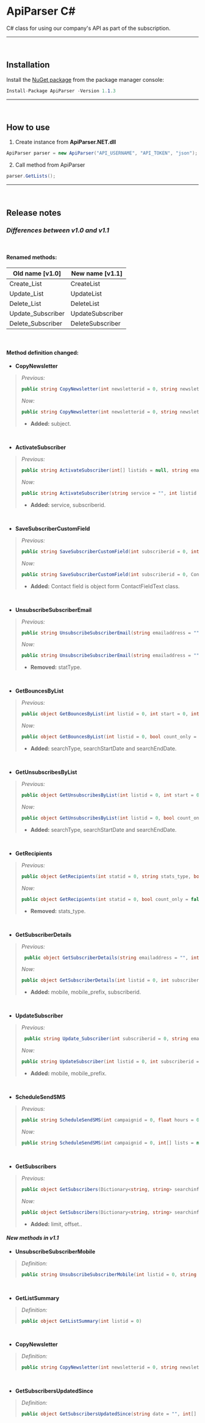 # ApiParser C#
C# class for using our company's API as part of the subscription.
<hr><br/>

## Installation
Install the [NuGet package](https://www.nuget.org/packages/ApiParser) from the package manager console:
```c#
Install-Package ApiParser -Version 1.1.3
```
<hr><br />

## How to use
1. Create instance from **ApiParser.NET.dll**
```csharp
ApiParser parser = new ApiParser("API_USERNAME", "API_TOKEN", "json");
```
2. Call method from ApiParser
```csharp
parser.GetLists();
```
<hr><br />

## Release notes
### _Differences between **v1.0** and **v1.1**_ 
<br/>

#### Renamed methods:
| Old name [v1.0] | New name [v1.1]|
| ------ | ------ |
| Create_List | CreateList |
| Update_List | UpdateList |
| Delete_List | DeleteList |
| Update_Subscriber | UpdateSubscriber |
| Delete_Subscriber | DeleteSubscriber |

<br/>

#### Method definition changed:

* **CopyNewsletter**
>  *Previous:*
> ```csharp
> public string CopyNewsletter(int newsletterid = 0, string newsletterName = "")
>```
>
>  *Now:*
> ```csharp
> public string CopyNewsletter(int newsletterid = 0, string newsletterName = "", string subject = "")
>```
> * **Added:** subject.
<br />

* **ActivateSubscriber**
>  *Previous:*
> ```csharp
> public string ActivateSubscriber(int[] listids = null, string emailaddress = "", string mobile = "", string mobile_prefix = "")
>```
>
>  *Now:*
> ```csharp
> public string ActivateSubscriber(string service = "", int listid = 0, string emailaddress = "", string mobile = "", string mobile_prefix = "", int subsbcriberid = 0)
>```
> * **Added:** service, subscriberid.
<br />

* **SaveSubscriberCustomField**
>  *Previous:*
> ```csharp
> public string SaveSubscriberCustomField(int subscriberid = 0, int fieldid = 0, string value = "", bool skipEmptyData = false)
>```
>
>  *Now:*
> ```csharp
> public string SaveSubscriberCustomField(int subscriberid = 0, ContactFieldText contactFields = null, bool skipEmptyData = false)
>```
> * **Added:** Contact field is object form ContactFieldText class.
<br />

* **UnsubscribeSubscriberEmail**
>  *Previous:*
> ```csharp
> public string UnsubscribeSubscriberEmail(string emailaddress = "", int listid = 0, int subscriberid = 0, bool skipcheck = false, string statType = "", int statid = 0)
>```
>
>  *Now:*
> ```csharp
> public string UnsubscribeSubscriberEmail(string emailaddress = "", int listid = 0, int subscriberid = 0, bool skipcheck = false, int statid = 0)
>```
> * **Removed:** statType.
<br />

* **GetBouncesByList**
>  *Previous:*
> ```csharp
> public object GetBouncesByList(int listid = 0, int start = 0, int perpage = 0, string bounce_type = "", string calendar_restrictions = "", bool count_only = false)
>```
>
>  *Now:*
> ```csharp
> public object GetBouncesByList(int listid = 0, bool count_only = false, string bounce_type = "", string searchType ="", string searchStartDate = "", string searchEndDate = "")
>```
> * **Added:** searchType, searchStartDate and searchEndDate.
<br />

* **GetUnsubscribesByList**
>  *Previous:*
> ```csharp
> public object GetUnsubscribesByList(int listid = 0, int start = 0, int perpage = 0, string calendar_restrictions = "", bool count_only = false)
>```
>
>  *Now:*
> ```csharp
> public object GetUnsubscribesByList(int listid = 0, bool count_only = false, string searchType = "", string searchStartDate = "", string searchEndDate = "")
>```
> * **Added:** searchType, searchStartDate and searchEndDate.
<br />


* **GetRecipients**
>  *Previous:*
> ```csharp
> public object GetRecipients(int statid = 0, string stats_type, bool count_only = false)
>```
>
>  *Now:*
> ```csharp
> public object GetRecipients(int statid = 0, bool count_only = false)
>```
> * **Removed:** stats_type.
<br />


* **GetSubscriberDetails**
>  *Previous:*
> ```csharp
>  public object GetSubscriberDetails(string emailaddress = "", int listid = 0)
>```
>
>  *Now:*
> ```csharp
> public object GetSubscriberDetails(int listid = 0, int subscriberid = 0, string emailaddress = "", string mobile = "", string mobile_prefix = "")
>```
> * **Added:** mobile, mobile_prefix, subscriberid.
<br />

* **UpdateSubscriber**
>  *Previous:*
> ```csharp
>  public string Update_Subscriber(int subscriberid = 0, string emailaddress = "", int listid = 0, List<ContactFieldText> contactFields = null)
>```
>
>  *Now:*
> ```csharp
> public string UpdateSubscriber(int listid = 0, int subscriberid = 0, string emailaddress = "", string mobile = "", string mobilePrefix = "", List<ContactFieldText> contactFields = null)
>```
> * **Added:** mobile, mobile_prefix.
<br />

* **ScheduleSendSMS**
>  *Previous:*
> ```csharp
> public string ScheduleSendSMS(int campaignid = 0, float hours = 0, int[] lists = null)
>```
>
>  *Now:*
> ```csharp
> public string ScheduleSendSMS(int campaignid = 0, int[] lists = null, float hours = 0)
>```
<br />

* **GetSubscribers**
>  *Previous:*
> ```csharp
> public object GetSubscribers(Dictionary<string, string> searchinfo = null, bool countonly = false)
> 
>```
>
>  *Now:*
> ```csharp
> public object GetSubscribers(Dictionary<string, string> searchinfo = null, bool countonly = false, int limit = 1000, int offset = 0)
> 
>```
> * **Added:** limit, offset..

#### _New methods in **v1.1**_ 

* **UnsubscribeSubscriberMobile**
>  *Definition:*
> ```csharp
> public string UnsubscribeSubscriberMobile(int listid = 0, string mobile = "", string mobilePrefix = "", int subscriberid = 0, bool skipcheck = false, int statid = 0);
>```

<br />

* **GetListSummary**
>  *Definition:*
> ```csharp
> public object GetListSummary(int listid = 0)
>```

<br />

* **CopyNewsletter**
>  *Definition:*
> ```csharp
> public string CopyNewsletter(int newsletterid = 0, string newsletterName = "")
>```

<br />

* **GetSubscribersUpdatedSince**
>  *Definition:*
> ```csharp
> public object GetSubscribersUpdatedSince(string date = "", int[] lists = null, int limit = 1000, int offset = 0)
>```

<br />
